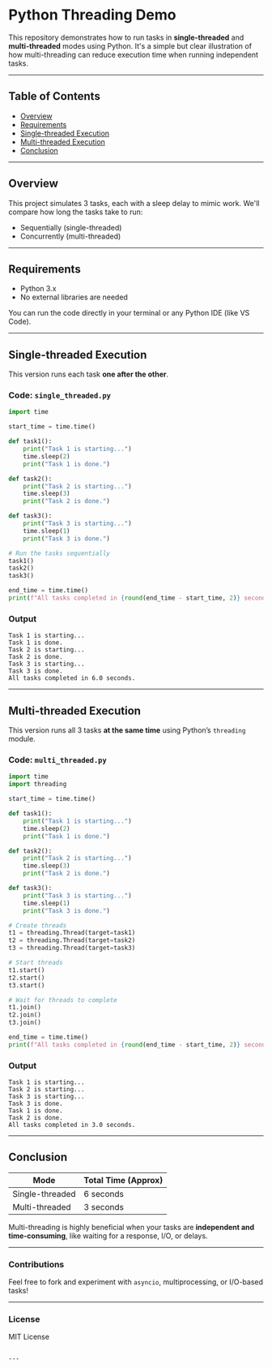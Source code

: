 # Python Threading Demo

This repository demonstrates how to run tasks in **single-threaded** and **multi-threaded** modes using Python. It's a simple but clear illustration of how multi-threading can reduce execution time when running independent tasks.

---

##  Table of Contents

- [Overview](#overview)
- [Requirements](#requirements)
- [Single-threaded Execution](#single-threaded-execution)
- [Multi-threaded Execution](#multi-threaded-execution)
- [Conclusion](#conclusion)

---

##  Overview

This project simulates 3 tasks, each with a sleep delay to mimic work. We'll compare how long the tasks take to run:

- Sequentially (single-threaded)
- Concurrently (multi-threaded)

---

##  Requirements

- Python 3.x
- No external libraries are needed

You can run the code directly in your terminal or any Python IDE (like VS Code).

---

##  Single-threaded Execution

This version runs each task **one after the other**.

###  Code: `single_threaded.py`

```python
import time

start_time = time.time()

def task1():
    print("Task 1 is starting...")
    time.sleep(2)
    print("Task 1 is done.")

def task2():
    print("Task 2 is starting...")
    time.sleep(3)
    print("Task 2 is done.")

def task3():
    print("Task 3 is starting...")
    time.sleep(1)
    print("Task 3 is done.")

# Run the tasks sequentially
task1()
task2()
task3()

end_time = time.time()
print(f"All tasks completed in {round(end_time - start_time, 2)} seconds.")
```

###  Output

```
Task 1 is starting...
Task 1 is done.
Task 2 is starting...
Task 2 is done.
Task 3 is starting...
Task 3 is done.
All tasks completed in 6.0 seconds.
```

---

##  Multi-threaded Execution

This version runs all 3 tasks **at the same time** using Python’s `threading` module.

### Code: `multi_threaded.py`

```python
import time
import threading

start_time = time.time()

def task1():
    print("Task 1 is starting...")
    time.sleep(2)
    print("Task 1 is done.")

def task2():
    print("Task 2 is starting...")
    time.sleep(3)
    print("Task 2 is done.")

def task3():
    print("Task 3 is starting...")
    time.sleep(1)
    print("Task 3 is done.")

# Create threads
t1 = threading.Thread(target=task1)
t2 = threading.Thread(target=task2)
t3 = threading.Thread(target=task3)

# Start threads
t1.start()
t2.start()
t3.start()

# Wait for threads to complete
t1.join()
t2.join()
t3.join()

end_time = time.time()
print(f"All tasks completed in {round(end_time - start_time, 2)} seconds.")
```

###  Output

```
Task 1 is starting...
Task 2 is starting...
Task 3 is starting...
Task 3 is done.
Task 1 is done.
Task 2 is done.
All tasks completed in 3.0 seconds.
```

---

##  Conclusion

| Mode             | Total Time (Approx) |
|------------------|---------------------|
| Single-threaded  | 6 seconds           |
| Multi-threaded   | 3 seconds           |

Multi-threading is highly beneficial when your tasks are **independent and time-consuming**, like waiting for a response, I/O, or delays.

---

###  Contributions

Feel free to fork and experiment with `asyncio`, multiprocessing, or I/O-based tasks!

---

###  License

MIT License
```

---

